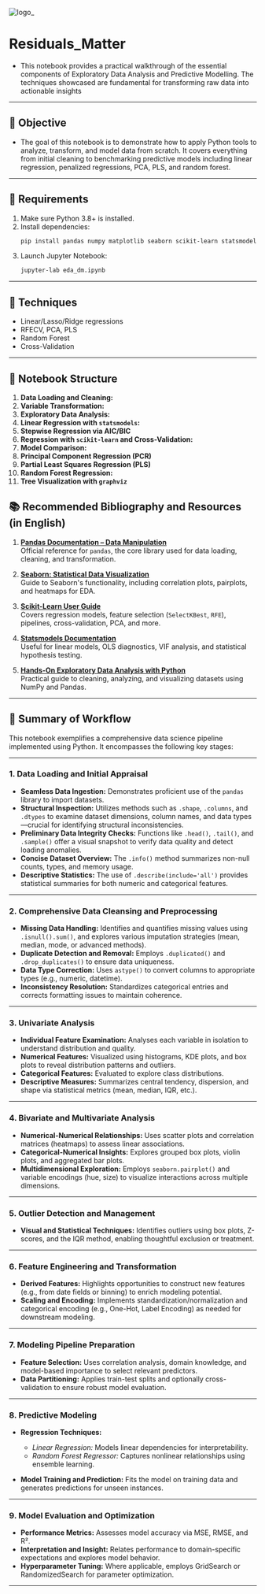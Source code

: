 ![logo_](https://github.com/user-attachments/assets/cd06965c-bc3d-4dd7-bf52-e5cdb3e003e2)

# Residuals_Matter

- This notebook provides a practical walkthrough of the essential components of Exploratory Data Analysis and Predictive Modelling. The techniques showcased are fundamental for transforming raw data into actionable insights
---
## 🎯 Objective

- The goal of this notebook is to demonstrate how to apply Python tools to analyze, transform, and model data from scratch. It covers everything from initial cleaning to benchmarking predictive models including linear regression, penalized regressions, PCA, PLS, and random forest.
---
## 🧪 Requirements

1. Make sure Python 3.8+ is installed.
2. Install dependencies:
   ```bash
   pip install pandas numpy matplotlib seaborn scikit-learn statsmodels openpyxl pingouin graphviz python-graphviz dot
   ```
3. Launch Jupyter Notebook:
   ```bash
   jupyter-lab eda_dm.ipynb
   ```
---
## 🧰 Techniques

- Linear/Lasso/Ridge regressions
- RFECV, PCA, PLS
- Random Forest
- Cross-Validation
---
## 📑 Notebook Structure

1. **Data Loading and Cleaning:**
3. **Variable Transformation:**
4. **Exploratory Data Analysis:**
5. **Linear Regression with `statsmodels`:**
6. **Stepwise Regression via AIC/BIC**
7. **Regression with `scikit-learn` and Cross-Validation:**
8. **Model Comparison:**
9. **Principal Component Regression (PCR)**
10. **Partial Least Squares Regression (PLS)**
11. **Random Forest Regression:**
12. **Tree Visualization with `graphviz`**

## 📚 Recommended Bibliography and Resources (in English)

1. [**Pandas Documentation – Data Manipulation**](https://pandas.pydata.org/docs/)  
   Official reference for `pandas`, the core library used for data loading, cleaning, and transformation.

2. [**Seaborn: Statistical Data Visualization**](https://seaborn.pydata.org/tutorial.html)  
   Guide to Seaborn's functionality, including correlation plots, pairplots, and heatmaps for EDA.

3. [**Scikit-Learn User Guide**](https://scikit-learn.org/stable/user_guide.html)  
   Covers regression models, feature selection (`SelectKBest`, `RFE`), pipelines, cross-validation, PCA, and more.

4. [**Statsmodels Documentation**](https://www.statsmodels.org/stable/index.html)  
   Useful for linear models, OLS diagnostics, VIF analysis, and statistical hypothesis testing.

5. [**Hands-On Exploratory Data Analysis with Python**](https://realpython.com/python-data-cleaning-numpy-pandas/)  
   Practical guide to cleaning, analyzing, and visualizing datasets using NumPy and Pandas.
---
## 📘 Summary of Workflow

This notebook exemplifies a comprehensive data science pipeline implemented using Python. It encompasses the following key stages:

---

### **1. Data Loading and Initial Appraisal**

- **Seamless Data Ingestion:** Demonstrates proficient use of the `pandas` library to import datasets.
- **Structural Inspection:** Utilizes methods such as `.shape`, `.columns`, and `.dtypes` to examine dataset dimensions, column names, and data types—crucial for identifying structural inconsistencies.
- **Preliminary Data Integrity Checks:** Functions like `.head()`, `.tail()`, and `.sample()` offer a visual snapshot to verify data quality and detect loading anomalies.
- **Concise Dataset Overview:** The `.info()` method summarizes non-null counts, types, and memory usage.
- **Descriptive Statistics:** The use of `.describe(include='all')` provides statistical summaries for both numeric and categorical features.

---

### **2. Comprehensive Data Cleansing and Preprocessing**

- **Missing Data Handling:** Identifies and quantifies missing values using `.isnull().sum()`, and explores various imputation strategies (mean, median, mode, or advanced methods).
- **Duplicate Detection and Removal:** Employs `.duplicated()` and `.drop_duplicates()` to ensure data uniqueness.
- **Data Type Correction:** Uses `astype()` to convert columns to appropriate types (e.g., numeric, datetime).
- **Inconsistency Resolution:** Standardizes categorical entries and corrects formatting issues to maintain coherence.

---

### **3. Univariate Analysis**

- **Individual Feature Examination:** Analyses each variable in isolation to understand distribution and quality.
- **Numerical Features:** Visualized using histograms, KDE plots, and box plots to reveal distribution patterns and outliers.
- **Categorical Features:** Evaluated to explore class distributions.
- **Descriptive Measures:** Summarizes central tendency, dispersion, and shape via statistical metrics (mean, median, IQR, etc.).

---

### **4. Bivariate and Multivariate Analysis**

- **Numerical-Numerical Relationships:** Uses scatter plots and correlation matrices (heatmaps) to assess linear associations.
- **Categorical-Numerical Insights:** Explores grouped box plots, violin plots, and aggregated bar plots.
- **Multidimensional Exploration:** Employs `seaborn.pairplot()` and variable encodings (hue, size) to visualize interactions across multiple dimensions.

---

### **5. Outlier Detection and Management**

- **Visual and Statistical Techniques:** Identifies outliers using box plots, Z-scores, and the IQR method, enabling thoughtful exclusion or treatment.

---

### **6. Feature Engineering and Transformation**

- **Derived Features:** Highlights opportunities to construct new features (e.g., from date fields or binning) to enrich modeling potential.
- **Scaling and Encoding:** Implements standardization/normalization and categorical encoding (e.g., One-Hot, Label Encoding) as needed for downstream modeling.

---

### **7. Modeling Pipeline Preparation**

- **Feature Selection:** Uses correlation analysis, domain knowledge, and model-based importance to select relevant predictors.
- **Data Partitioning:** Applies train-test splits and optionally cross-validation to ensure robust model evaluation.

---

### **8. Predictive Modeling**

- **Regression Techniques:**
  - *Linear Regression:* Models linear dependencies for interpretability.
  - *Random Forest Regressor:* Captures nonlinear relationships using ensemble learning.

- **Model Training and Prediction:** Fits the model on training data and generates predictions for unseen instances.

---

### **9. Model Evaluation and Optimization**

- **Performance Metrics:** Assesses model accuracy via MSE, RMSE, and R².
- **Interpretation and Insight:** Relates performance to domain-specific expectations and explores model behavior.
- **Hyperparameter Tuning:** Where applicable, employs GridSearch or RandomizedSearch for parameter optimization.

---
